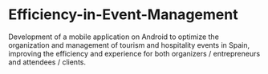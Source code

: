 # Efficiency-in-Event-Management
Development of a mobile application on Android to optimize the organization and management of tourism and hospitality events in Spain, improving the efficiency and experience for both organizers / entrepreneurs and attendees / clients.
